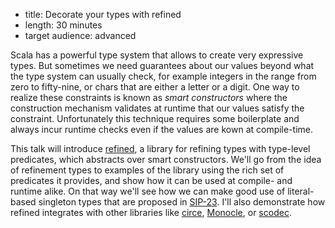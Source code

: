 * title: Decorate your types with refined
* length: 30 minutes
* target audience: advanced

Scala has a powerful type system that allows to create very expressive
types. But sometimes we need guarantees about our values beyond what the
type system can usually check, for example integers in the range from
zero to fifty-nine, or chars that are either a letter or a digit. One
way to realize these constraints is known as *smart constructors* where
the construction mechanism validates at runtime that our values satisfy
the constraint. Unfortunately this technique requires some boilerplate
and always incur runtime checks even if the values are kown at
compile-time.

This talk will introduce [refined](https://github.com/fthomas/refined),
a library for refining types with type-level predicates, which abstracts
over smart constructors. We'll go from the idea of refinement types to
examples of the library using the rich set of predicates it provides,
and show how it can be used at compile- and runtime alike. On that way
we'll see how we can make good use of literal-based singleton types that
are proposed in [SIP-23](http://docs.scala-lang.org/sips/pending/42.type.html).
I'll also demonstrate how refined integrates with other libraries like
[circe](https://github.com/travisbrown/circe),
[Monocle](https://github.com/julien-truffaut/Monocle),
or [scodec](http://scodec.org/).
